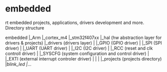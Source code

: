 # embedded
rt embedded projects, applications, drivers development and more.
Directory structure

embedded
        |_Arm
            |_cortex_m4
                      |_stm32f407xx
                                  |_hal (hw abstraction layer for drivers & projects)
                                  |_drivers (drivers layer)
                                  |       |_GPIO (GPIO driver)
                                  |       |_SPI (SPI driver)
                                  |       |_UART (UART driver)
                                  |       |_I2C (I2C driver)
                                  |       |_RCC (reset and clk controll driver)
                                  |       |_SYSCFG (system configuration and control driver)
                                  |       |_EXTI (external interrupt controler driver)
                                  |
                                  |
                                  |
                                  |_projects (projects directory)
                                          |_blink_led
                                          |_...
               
